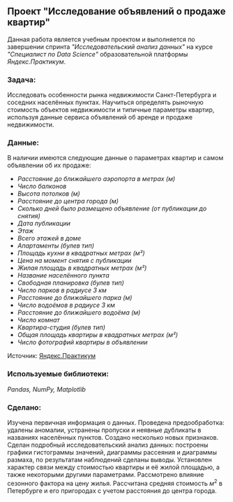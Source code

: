 ## Проект "Исследование объявлений о продаже квартир"
Данная работа является учебным проектом и выполняется по завершении спринта _"Исследовательский анализ данных"_ на курсе _"Специалист по Data Science"_ образовательной платформы _Яндекс.Практикум_.   
### Задача:
Исследовать особенности рынка недвижимости Санкт-Петербурга и соседних населённых пунктах. Научиться определять рыночную стоимость объектов недвижимости и типичные параметры квартир, используя данные сервиса объявлений об аренде и продаже недвижимости.
### Данные:
В наличии имеются следующие данные о параметрах квартир и самом объявлении об их продаже:
- _Расстояние до ближайшего аэропорта в метрах (м)_
- _Число балконов_
- _Высота потолков (м)_
- _Расстояние до центра города (м)_
- _Сколько дней было размещено объявление (от публикации до снятия)_
- _Дата публикации_
- _Этаж_
- _Всего этажей в доме_
- _Апартаменты (булев тип)_
- _Площадь кухни в квадратных метрах (м²)_
- _Цена на момент снятия с публикации_
- _Жилая площадь в квадратных метрах (м²)_
- _Название населённого пункта_
- _Свободная планировка (булев тип)_
- _Число парков в радиусе 3 км_
- _Расстояние до ближайшего парка (м)_
- _Число водоёмов в радиусе 3 км_
- _Расстояние до ближайшего водоёма (м)_
- _Число комнат_
- _Квартира-студия (булев тип)_
- _Общая площадь квартиры в квадратных метрах (м²)_
- _Число фотографий квартиры в объявлении_    

Источник: [Яндекс.Практикум](https://practicum.yandex.ru/data-scientist/)
### Используемые библиотеки:
*Pandas, NumPy, Matplotlib*
### Сделано:
Изучена первичная информация о данных. Проведена предообработка: удалены аномалии, устранены пропуски и неявные дубликаты в названиях населённых пунктов. Создано несколько новых признаков. Сделан подробный исследовательский анализ данных: построены графики гистограммы значений, диаграммы рассеяния и диаграммы размаха, по результатам наблюдений сделаны выводы. Установлен характер связи между стоимостью квартиры и её жилой площадью, а также некоторыми другими параметрами. Рассмотрено влияние сезонного фактора на цену жилья. Рассчитана средняя стоимость $м^2$ в Петербурге и его пригородах с учетом расстояния до центра города.
